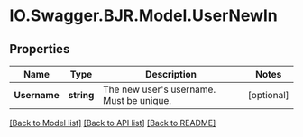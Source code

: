 # IO.Swagger.BJR.Model.UserNewIn
## Properties

Name | Type | Description | Notes
------------ | ------------- | ------------- | -------------
**Username** | **string** | The new user&#x27;s username. Must be unique. | [optional] 

[[Back to Model list]](../README.md#documentation-for-models) [[Back to API list]](../README.md#documentation-for-api-endpoints) [[Back to README]](../README.md)

